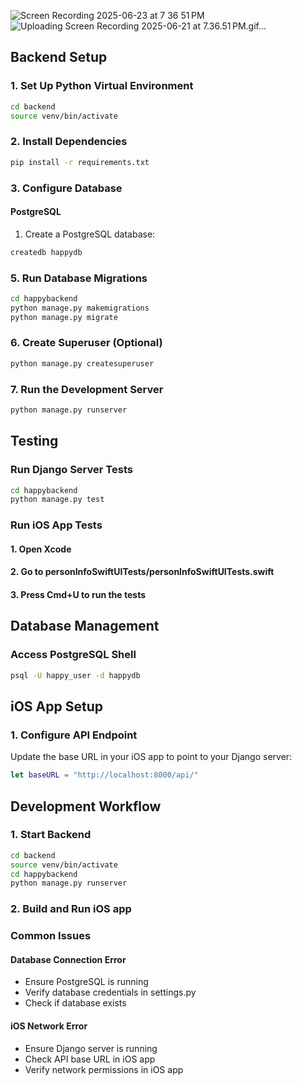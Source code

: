 ![Screen Recording 2025-06-23 at 7 36 51 PM](https://github.com/user-attachments/assets/2753d9d6-1cf8-4090-9a09-d4ef2a8f3835)
![Uploading Screen Recording 2025-06-21 at 7.36.51 PM.gif…]()


## Backend Setup

### 1. Set Up Python Virtual Environment
```bash
cd backend
source venv/bin/activate
```

### 2. Install Dependencies
```bash
pip install -r requirements.txt
```

### 3. Configure Database

#### PostgreSQL
1. Create a PostgreSQL database:
```bash
createdb happydb
```

### 5. Run Database Migrations
```bash
cd happybackend
python manage.py makemigrations
python manage.py migrate
```

### 6. Create Superuser (Optional)
```bash
python manage.py createsuperuser
```

### 7. Run the Development Server
```bash
python manage.py runserver
```

## Testing

### Run Django Server Tests
```bash
cd happybackend
python manage.py test
```

### Run iOS App Tests
#### 1. Open Xcode
#### 2. Go to personInfoSwiftUITests/personInfoSwiftUITests.swift
#### 3. Press Cmd+U to run the tests

## Database Management

### Access PostgreSQL Shell
```bash
psql -U happy_user -d happydb
```

## iOS App Setup

### 1. Configure API Endpoint
Update the base URL in your iOS app to point to your Django server:
```swift
let baseURL = "http://localhost:8000/api/"
```

## Development Workflow

### 1. Start Backend
```bash
cd backend
source venv/bin/activate
cd happybackend
python manage.py runserver  
```

### 2. Build and Run iOS app

### Common Issues

#### Database Connection Error
- Ensure PostgreSQL is running
- Verify database credentials in settings.py
- Check if database exists

#### iOS Network Error
- Ensure Django server is running
- Check API base URL in iOS app
- Verify network permissions in iOS app
